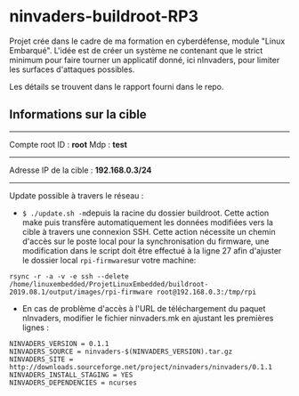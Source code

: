 # ninvaders-buildroot-RP3

Projet crée dans le cadre de ma formation en cyberdéfense, module "Linux Embarqué".
L'idée est de créer un système ne contenant que le strict minimum pour faire tourner un applicatif donné, ici nInvaders, pour limiter les surfaces d'attaques possibles.

Les détails se trouvent dans le rapport fourni dans le repo.


## Informations sur la cible

___

Compte root
ID : **root**
Mdp : **test**

____

Adresse IP de la cible : **192.168.0.3/24**

____

Update possible à travers le réseau :

-  `$ ./update.sh -m`depuis la racine du dossier buildroot. Cette action make puis transfère automatiquement les données modifiées vers la cible à travers une connexion SSH. Cette action nécessite un chemin d'accès sur le poste local pour la synchronisation du firmware, une modification dans le script doit être effectué à la ligne 27 afin d'ajuster le dossier local `rpi-firmware`sur votre machine: 

  ```
  rsync -r -a -v -e ssh --delete /home/linuxembedded/ProjetLinuxEmbedded/buildroot-2019.08.1/output/images/rpi-firmware root@192.168.0.3:/tmp/rpi
  ```

  

- En cas de problème d'accès à l'URL de téléchargement du paquet nInvaders, modifier le fichier ninvaders.mk en ajustant les premières lignes :

```
NINVADERS_VERSION = 0.1.1
NINVADERS_SOURCE = ninvaders-$(NINVADERS_VERSION).tar.gz
NINVADERS_SITE = http://downloads.sourceforge.net/project/ninvaders/ninvaders/0.1.1
NINVADERS_INSTALL_STAGING = YES
NINVADERS_DEPENDENCIES = ncurses
```

